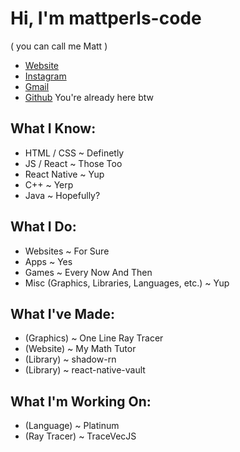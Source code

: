 # Hi, I'm mattperls-code
( you can call me Matt )

 - [Website](https://mattperls-code.vercel.app)
 - [Instagram](https://www.instagram.com/mattperls.code/)
 - [Gmail](mailto:mattperls.code@gmail.com)
 - [Github](https://github.com/mattperls-code) You're already here btw

## What I Know:

 - HTML / CSS ~ Definetly
 - JS / React ~ Those Too
 - React Native ~ Yup
 - C++ ~ Yerp
 - Java ~ Hopefully?

## What I Do:

 - Websites ~ For Sure
 - Apps ~ Yes
 - Games ~ Every Now And Then
 - Misc (Graphics, Libraries, Languages, etc.) ~ Yup

## What I've Made:

 - (Graphics) ~ One Line Ray Tracer
 - (Website) ~ My Math Tutor
 - (Library) ~ shadow-rn
 - (Library) ~ react-native-vault

## What I'm Working On:

 - (Language) ~ Platinum
 - (Ray Tracer) ~ TraceVecJS
